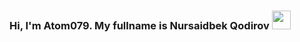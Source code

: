 ### Hi, I'm Atom079. My fullname is Nursaidbek Qodirov <img src="https://media2.giphy.com/media/hvRJFzcasrR4ia7z/gihpy.gif" width="30px">
